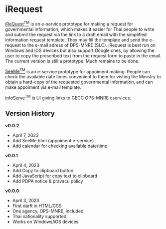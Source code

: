 # iRequest
[iReQuest<sup>TM</sup>](https://kietpawpan.github.io/iRequest/index.html) is an e-service prototype for making a request for governmental information, which makes it easier for Thai people to write and submit the request via the link to a draft email with the simplified information request template. They may fill the template and send the e-request to the e-mail adress of DPS-MNRE (SLC). iRequest is best run on Windows and iOS devices but also support Google ones, by allowing the user to copy the prescribed text from the request form to paste in the email. The current version is still a prototype. Much remains to be done.  

[SeeMe<sup>TM</sup>](https://kietpawpan.github.io/iRequest/SeeMe.html) is an e-service prototype for appoiment making. People can check the available date times convenient to them for visting the Ministry to obtain a hard-copy of the requested governmental information, and can make appoiment via e-mail template. 

[infoServe<sup>TM</sup>](https://kietpawpan.github.io/iRequest/infoServe.html) is UI giving links to GECC OPS-MNRE eservices. 

## Version History
__v0.0.2__
- April 7, 2023
- Add SeeMe.html (appoiment e-service)
- Add calendar for checking available date/time

__v0.0.1__
- April 4, 2023
- Add Copy to clipboard button
- Add JavaScript for copy text to clipboard
- Add PDPA notice & pravacu policy

__v0.0.0__ 
- April 3, 2023
- First darft in HTML/CSS
- One agency, OPS-MNRE, included
- Thai nationality supported
- Works on Windows/iOS devices 
